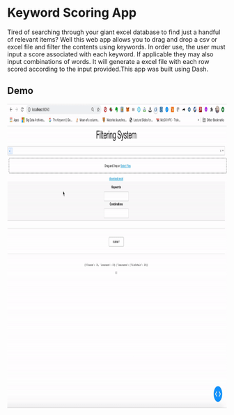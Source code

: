# Keyword Scoring App
Tired of searching through your giant excel database to find just a handful of relevant items? Well this web app allows you to drag and drop a csv or excel file and filter the contents using keywords. In order use, the user must input a score associated with each keyword. If applicable they may also input combinations of words. It will generate a excel file with each row scored according to the input provided.This app was built using Dash.

## Demo
<img src="demo.gif" width="1000" height="700"/>

